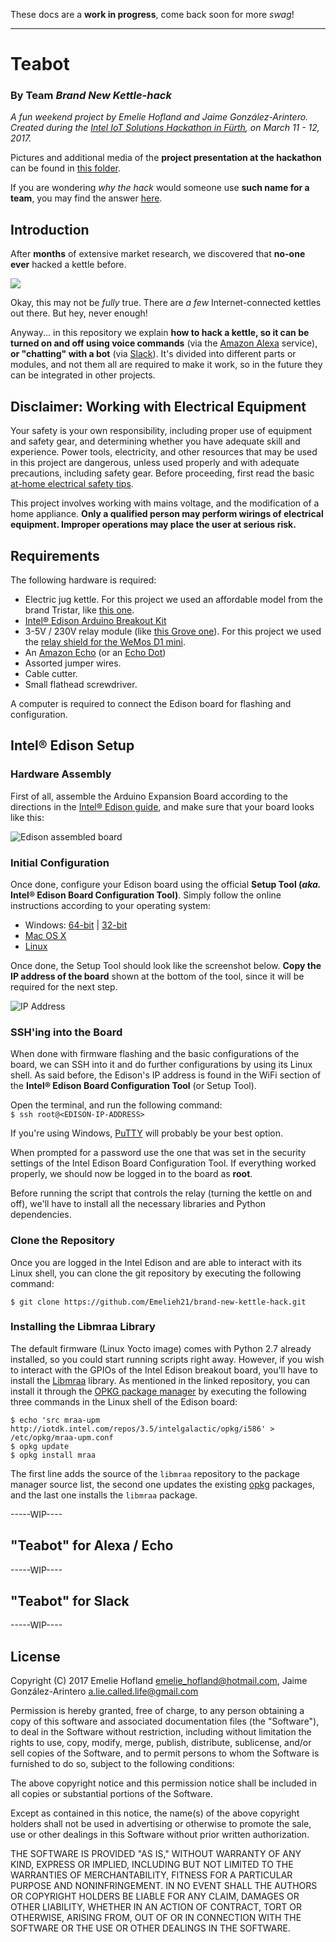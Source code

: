 These docs are a **work in progress**, come back soon for more *swag*!

---

# Teabot

### By Team _Brand New Kettle-hack_

*A fun weekend project by Emelie Hofland and Jaime González-Arintero. Created during the [Intel IoT Solutions Hackathon in Fürth](https://software.intel.com/en-us/blogs/2017/02/03/intel-iot-solutions-hackathon), on March 11 - 12, 2017.*

Pictures and additional media of the **project presentation at the hackathon** can be found in [this folder](./hackathon).

If you are wondering _why the hack_ would someone use **such name for a team**, you may find the answer [here](https://www.youtube.com/watch?v=SYVLxLvdhpY). 

## Introduction

After **months** of extensive market research, we discovered that **no-one ever** hacked a kettle before.

![](./assets/market_research_01.png)

Okay, this may not be _fully_ true. There are _a few_ Internet-connected kettles out there. But hey, never enough!

Anyway... in this repository we explain **how to hack a kettle, so it can be turned on and off using voice commands** (via the [Amazon Alexa](https://developer.amazon.com/alexa) service), **or "chatting" with a bot** (via [Slack](https://slack.com)). It's divided into different parts or modules, and not them all are required to make it work, so in the future they can be integrated in other projects.

## Disclaimer: Working with Electrical Equipment

Your safety is your own responsibility, including proper use of equipment and safety gear, and determining whether you have adequate skill and experience. Power tools, electricity, and other resources that may be used in this project are dangerous, unless used properly and with adequate precautions, including safety gear. Before proceeding, first read the basic [at-home electrical safety tips](https://www.bchydro.com/safety-outages/electrical-safety/safety-at-home/electrical-safety-tips.html).

This project involves working with mains voltage, and the modification of a home appliance. **Only a qualified person may perform wirings of electrical equipment. Improper operations may place the user at serious risk.**

## Requirements

The following hardware is required:

* Electric jug kettle. For this project we used an affordable model from the brand Tristar, like [this one](http://www.tristar.eu/en/Home_Appliances/Breakfast___Brunch/Jug_Kettles/WK-1337/3/6669).
* [Intel® Edison Arduino Breakout Kit](https://www.arduino.cc/en/ArduinoCertified/IntelEdison#toc3)
* 3-5V / 230V relay module (like [this Grove one](https://www.seeedstudio.com/Grove-Relay-p-769.html)). For this project we used the [relay shield for the WeMos D1 mini](https://www.aliexpress.com/store/product/Relay-Shield-for-WeMos-D1-mini-button/1331105_32596395175.html?spm=2114.12010608.0.0.JXGY1P).
* An [Amazon Echo](http://a.co/9imYj0b) (or an [Echo Dot](http://a.co/4MYRdzt))
* Assorted jumper wires.
* Cable cutter.
* Small flathead screwdriver.

A computer is required to connect the Edison board for flashing and configuration.

## Intel® Edison Setup

### Hardware Assembly

First of all, assemble the Arduino Expansion Board according to the directions in the [Intel® Edison guide](https://software.intel.com/en-us/node/628221), and make sure that your board looks like this:

![Edison assembled board](./assets/edison_assembled_board.jpg)

### Initial Configuration

Once done, configure your Edison board using the official **Setup Tool (*aka.* Intel® Edison Board Configuration Tool)**. Simply follow the online instructions according to your operating system:  

* Windows: [64-bit](https://software.intel.com/en-us/get-started-edison-windows-step2) | [32-bit](https://software.intel.com/en-us/get-started-edison-windows-32-step2)
* [Mac OS X](https://software.intel.com/en-us/get-started-edison-osx-step2)
* [Linux](https://software.intel.com/en-us/get-started-edison-linux-step2)

Once done, the Setup Tool should look like the screenshot below. **Copy the IP address of the board** shown at the bottom of the tool, since it will be required for the next step.

![IP Address](./assets/edison-board-configuration-tool.png)


### SSH'ing into the Board

When done with firmware flashing and the basic configurations of the board, we can SSH into it and do further configurations by using its Linux shell. As said before, the Edison's IP address is found in the WiFi section of the **Intel® Edison Board Configuration Tool** (or Setup Tool).

Open the terminal, and run the following command:  
`$ ssh root@<EDISON-IP-ADDRESS>`

If you're using Windows, [PuTTY](http://www.putty.org) will probably be your best option.

When prompted for a password use the one that was set in the security settings of the Intel Edison Board Configuration Tool. If everything worked properly, we should now be logged in to the board as **root**.

Before running the script that controls the relay (turning the kettle on and off), we'll have to install all the necessary libraries and Python dependencies.

### Clone the Repository

Once you are logged in the Intel Edison and are able to interact with its Linux shell, you can clone the git repository by executing the following command:

`$ git clone https://github.com/Emelieh21/brand-new-kettle-hack.git`

### Installing the Libmraa Library

The default firmware (Linux Yocto image) comes with Python 2.7 already installed, so you could start running scripts right away. However, if you wish to interact with the GPIOs of the Intel Edison breakout board, you'll have to install the [Libmraa](https://github.com/intel-iot-devkit/mraa) library. As mentioned in the linked repository, you can install it through the [OPKG package manager](https://wiki.openwrt.org/doc/techref/opkg) by executing the following three commands in the Linux shell of the Edison board:

```shell
$ echo 'src mraa-upm http://iotdk.intel.com/repos/3.5/intelgalactic/opkg/i586' > /etc/opkg/mraa-upm.conf
$ opkg update
$ opkg install mraa
```

The first line adds the source of the `libmraa` repository to the package manager source list, the second one updates the existing [opkg](https://en.wikipedia.org/wiki/Opkg) packages, and the last one
installs the `libmraa` package.

-----WIP----

## "Teabot" for Alexa / Echo

-----WIP----

## "Teabot" for Slack

-----WIP----

## License

Copyright (C) 2017 Emelie Hofland <emelie_hofland@hotmail.com>, Jaime González-Arintero <a.lie.called.life@gmail.com>

Permission is hereby granted, free of charge, to any person obtaining a copy of this software and associated documentation files (the "Software"), to deal in the Software without restriction, including without limitation the rights to use, copy, modify, merge, publish, distribute, sublicense, and/or sell
copies of the Software, and to permit persons to whom the Software is furnished to do so, subject to the following conditions:

The above copyright notice and this permission notice shall be included in all copies or substantial portions of the Software.

Except as contained in this notice, the name(s) of the above copyright holders shall not be used in advertising or otherwise to promote the sale, use or
other dealings in this Software without prior written authorization.

THE SOFTWARE IS PROVIDED "AS IS," WITHOUT WARRANTY OF ANY KIND, EXPRESS OR IMPLIED, INCLUDING BUT NOT LIMITED TO THE WARRANTIES OF MERCHANTABILITY,
FITNESS FOR A PARTICULAR PURPOSE AND NONINFRINGEMENT.  IN NO EVENT SHALL THE AUTHORS OR COPYRIGHT HOLDERS BE LIABLE FOR ANY CLAIM, DAMAGES OR OTHER
LIABILITY, WHETHER IN AN ACTION OF CONTRACT, TORT OR OTHERWISE, ARISING FROM, OUT OF OR IN CONNECTION WITH THE SOFTWARE OR THE USE OR OTHER DEALINGS IN THE
SOFTWARE.